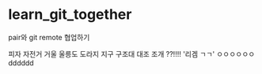 # learn_git_together
pair와 git remote 협업하기

피자
자전거
거울
울릉도
도라지
지구
구조대
대조
조개
??!!!!
'리겜 ㄱㄱ'
ㅇㅇㅇㅇㅇㅇdddddd